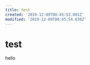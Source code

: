 ```yaml
---
title: test
created: '2019-12-09T00:45:52.801Z'
modified: '2019-12-09T00:45:54.630Z'
---
```


# test

hello
